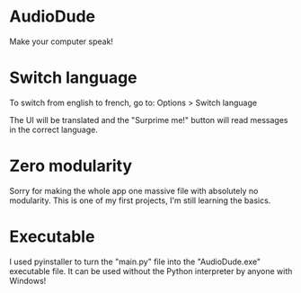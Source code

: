 # AudioDude
Make your computer speak!

# Switch language
To switch from english to french, go to: 
Options > Switch language

The UI will be translated and the "Surprime me!" button will read messages in the correct language.  

# Zero modularity
Sorry for making the whole app one massive file with absolutely no modularity. This is one of my first projects, I'm still learning the basics. 

# Executable
I used pyinstaller to turn the "main.py" file into the "AudioDude.exe" executable file. It can be used without the Python interpreter by anyone with Windows! 
